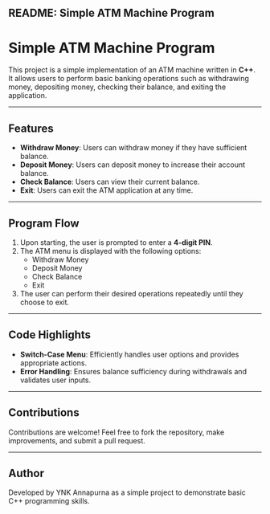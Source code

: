 ## README: Simple ATM Machine Program

# Simple ATM Machine Program

This project is a simple implementation of an ATM machine written in **C++**. It allows users to perform basic banking operations such as withdrawing money, depositing money, checking their balance, and exiting the application.

---

## Features
- **Withdraw Money**: Users can withdraw money if they have sufficient balance.
- **Deposit Money**: Users can deposit money to increase their account balance.
- **Check Balance**: Users can view their current balance.
- **Exit**: Users can exit the ATM application at any time.

---

## Program Flow
1. Upon starting, the user is prompted to enter a **4-digit PIN**.
2. The ATM menu is displayed with the following options:
   - Withdraw Money
   - Deposit Money
   - Check Balance
   - Exit
3. The user can perform their desired operations repeatedly until they choose to exit.

---

## Code Highlights
- **Switch-Case Menu**: Efficiently handles user options and provides appropriate actions.
- **Error Handling**: Ensures balance sufficiency during withdrawals and validates user inputs.

---

## Contributions
Contributions are welcome! Feel free to fork the repository, make improvements, and submit a pull request.

---

## Author
Developed by YNK Annapurna as a simple project to demonstrate basic C++ programming skills. 
